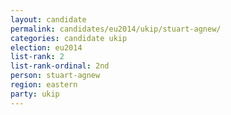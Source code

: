 ```yaml
---
layout: candidate
permalink: candidates/eu2014/ukip/stuart-agnew/
categories: candidate ukip
election: eu2014
list-rank: 2
list-rank-ordinal: 2nd
person: stuart-agnew
region: eastern
party: ukip
---
```

